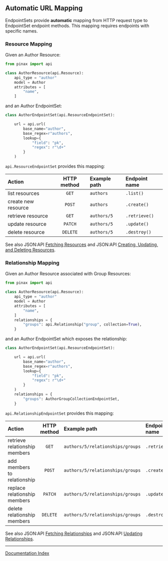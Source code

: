 ## Automatic URL Mapping

EndpointSets provide **automatic** mapping from HTTP request type to EndpointSet endpoint methods. This mapping requires endpoints with specific names.

### Resource Mapping

Given an Author Resource:

```python
from pinax import api

class AuthorResource(api.Resource):
    api_type = "author"
    model = Author
    attributes = [
        "name",
    ]
```

and an Author EndpointSet:

```python
class AuthorEndpointSet(api.ResourceEndpointSet):

    url = api.url(
        base_name="author",
        base_regex=r"authors",
        lookup={
            "field": "pk",
            "regex": r"\d+"
        }
    )
```

`api.ResourceEndpointSet` provides this mapping:

| Action              | HTTP method | Example path | Endpoint name |
| :------------------ | :---------: | :----------- | :------------ |
| list resources      |    `GET`    | `authors`    | `.list()`     |
| create new resource |   `POST`    | `authors`    | `.create()`   |
| retrieve resource   |    `GET`    | `authors/5`  | `.retrieve()` |
| update resource     |   `PATCH`   | `authors/5`  | `.update()`   |
| delete resource     |  `DELETE`   | `authors/5`  | `.destroy()`  |

See also JSON:API [Fetching Resources](http://jsonapi.org/format/#fetching-resources) and JSON:API [Creating, Updating, and Deleting Resources](http://jsonapi.org/format/#crud).

### Relationship Mapping

Given an Author Resource associated with Group Resources:

```python
from pinax import api

class AuthorResource(api.Resource):
    api_type = "author"
    model = Author
    attributes = [
        "name",
    ]
    relationships = {
        "groups": api.Relationship("group", collection=True),
    }

```

and an Author EndpointSet which exposes the relationship:

```python
class AuthorEndpointSet(api.ResourceEndpointSet):

    url = api.url(
        base_name="author",
        base_regex=r"authors",
        lookup={
            "field": "pk",
            "regex": r"\d+"
        }
    )
    relationships = {
        "groups": AuthorGroupCollectionEndpointSet,
    }
```


`api.RelationshipEndpointSet` provides this mapping:

| Action                        | HTTP method | Example path                     | Endpoint name |
| :---------------------------- | :---------: | :------------------------------- | :------------ |
| retrieve relationship members |    `GET`    | `authors/5/relationships/groups` | `.retrieve()` |
| add members to relationship   |   `POST`    | `authors/5/relationships/groups` | `.create()`   |
| replace relationship members  |   `PATCH`   | `authors/5/relationships/groups` | `.update()`   |
| delete relationship members   |  `DELETE`   | `authors/5/relationships/groups` | `.destroy()`  |

See also JSON:API [Fetching Relationships](http://jsonapi.org/format/#fetching-relationships) and JSON:API [Updating Relationships](http://jsonapi.org/format/#crud-updating-relationships).

***
[Documentation Index](index.md)
